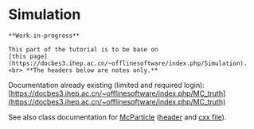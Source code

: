 # Simulation

```{warning}
**Work-in-progress**

This part of the tutorial is to be base on
[this page](https://docbes3.ihep.ac.cn/~offlinesoftware/index.php/Simulation).
<br> **The headers below are notes only.**
```

Documentation already existing (limited and required login): <br>
[https://docbes3.ihep.ac.cn/~offlinesoftware/index.php/MC_truth](https://docbes3.ihep.ac.cn/~offlinesoftware/index.php/MC_truth)

See also class documentation for
[McParticle](http://bes3.to.infn.it/Boss/7.0.2/html/classEvent_1_1McParticle.html)
([header](http://bes3.to.infn.it/Boss/7.0.2/html/McParticle_8h.html) and
[cxx file](http://bes3.to.infn.it/Boss/7.0.2/html/McParticle_8cxx-source.html)).
